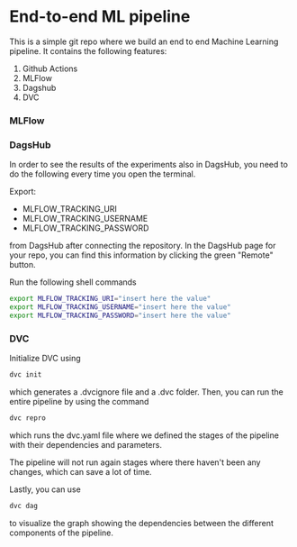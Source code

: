 # End-to-end ML pipeline
 
This is a simple git repo where we build an end to end Machine Learning pipeline.
It contains the following features:
1) Github Actions
2) MLFlow
3) Dagshub
4) DVC



### MLFlow

### DagsHub

In order to see the results of the experiments also in DagsHub, you need to do the following every time you open the terminal.

Export:
* MLFLOW_TRACKING_URI
* MLFLOW_TRACKING_USERNAME
* MLFLOW_TRACKING_PASSWORD 

from DagsHub after connecting the repository. In the DagsHub page for your repo, you can find this information
by clicking the green "Remote" button.

Run the following shell commands

```bash
export MLFLOW_TRACKING_URI="insert here the value"
export MLFLOW_TRACKING_USERNAME="insert here the value"
export MLFLOW_TRACKING_PASSWORD="insert here the value"
```

### DVC

Initialize DVC using

```bash
dvc init
```

which generates a .dvcignore file and a .dvc folder.
Then, you can run the entire pipeline by using the command

```bash
dvc repro
```
which runs the dvc.yaml file where we defined the stages of the pipeline
with their dependencies and parameters.

The pipeline will not run again stages where there haven't been any changes, which
can save a lot of time.

Lastly, you can use
```bash
dvc dag
```
to visualize the graph showing the dependencies between the different
components of the pipeline.
